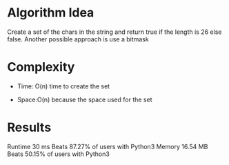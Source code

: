 # Algorithm Idea

Create a set of the chars in the string and return true if the length is 26 else false.
Another possible approach is use a bitmask

# Complexity

- Time: O(n) time to create the set

- Space:O(n) because the space used for the set

# Results

Runtime
30
ms
Beats
87.27%
of users with Python3
Memory
16.54
MB
Beats
50.15%
of users with Python3